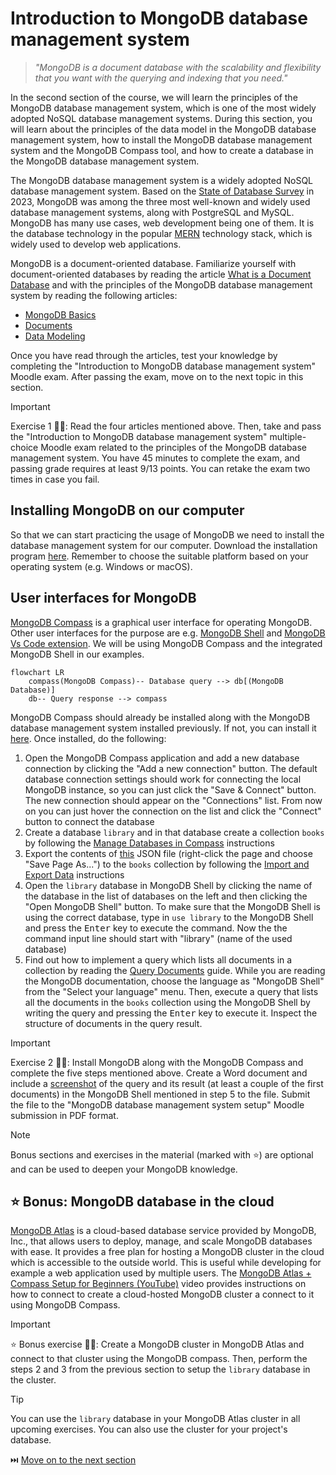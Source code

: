 # Introduction to MongoDB database management system

> _"MongoDB is a document database with the scalability and flexibility that you want with the querying and indexing that you need."_

In the second section of the course, we will learn the principles of the MongoDB database management system, which is one of the most widely adopted NoSQL database management systems. During this section, you will learn about the principles of the data model in the MongoDB database management system, how to install the MongoDB database management system and the MongoDB Compass tool, and how to create a database in the MongoDB database management system.

The MongoDB database management system is a widely adopted NoSQL database management system. Based on the [State of Database Survey](https://stateofdb.com/) in 2023, MongoDB was among the three most well-known and widely used database management systems, along with PostgreSQL and MySQL. MongoDB has many use cases, web development being one of them. It is the database technology in the popular [MERN](https://www.mongodb.com/resources/languages/mern-stack) technology stack, which is widely used to develop web applications.

MongoDB is a document-oriented database. Familiarize yourself with document-oriented databases by reading the article [What is a Document Database](https://www.mongodb.com/resources/basics/databases/document-databases) and with the principles of the MongoDB database management system by reading the following articles:

- [MongoDB Basics](https://www.mongodb.com/resources/products/fundamentals/basics)
- [Documents](https://www.mongodb.com/docs/manual/core/document/)
- [Data Modeling](https://www.mongodb.com/docs/manual/data-modeling/)

Once you have read through the articles, test your knowledge by completing the "Introduction to MongoDB database management system" Moodle exam. After passing the exam, move on to the next topic in this section.

> [!IMPORTANT]  
> Exercise 1 👨‍💻: Read the four articles mentioned above. Then, take and pass the "Introduction to MongoDB database management system" multiple-choice Moodle exam related to the principles of the MongoDB database management system. You have 45 minutes to complete the exam, and passing grade requires at least 9/13 points. You can retake the exam two times in case you fail.

## Installing MongoDB on our computer

So that we can start practicing the usage of MongoDB we need to install the database management system for our computer. Download the installation program [here](https://www.mongodb.com/try/download/community). Remember to choose the suitable platform based on your operating system (e.g. Windows or macOS).

## User interfaces for MongoDB

[MongoDB Compass](https://www.mongodb.com/products/tools/compass) is a graphical user interface for operating MongoDB. Other user interfaces for the purpose are e.g. [MongoDB Shell](https://www.mongodb.com/docs/mongodb-shell/) and [MongoDB Vs Code extension]( https://www.mongodb.com/products/tools/vs-code). We will be using MongoDB Compass and the integrated MongoDB Shell in our examples.

```mermaid
flowchart LR
    compass(MongoDB Compass)-- Database query --> db[(MongoDB Database)]
    db-- Query response --> compass
```

MongoDB Compass should already be installed along with the MongoDB database management system installed previously. If not, you can install it [here](https://www.mongodb.com/try/download/compass). Once installed, do the following:

1. Open the MongoDB Compass application and add a new database connection by clicking the "Add a new connection" button. The default database connection settings should work for connecting the local MongoDB instance, so you can just click the "Save & Connect" button. The new connection should appear on the "Connections" list. From now on you can just hover the connection on the list and click the "Connect" button to connect the database
2. Create a database `library` and in that database create a collection `books` by following the [Manage Databases in Compass](https://www.mongodb.com/docs/compass/current/databases/) instructions
3. Export the contents of [this](https://raw.githubusercontent.com/hh-nosql/nosql/refs/heads/main/material/library.json) JSON file (right-click the page and choose "Save Page As...") to the `books` collection by following the [Import and Export Data](https://www.mongodb.com/docs/compass/current/import-export/) instructions
4. Open the `library` database in MongoDB Shell by clicking the name of the database in the list of databases on the left and then clicking the "Open MongoDB Shell" button. To make sure that the MongoDB Shell is using the correct database, type in `use library` to the MongoDB Shell and press the <kbd>Enter</kbd> key to execute the command. Now the the command input line should start with "library" (name of the used database)
5. Find out how to implement a query which lists all documents in a collection by reading the [Query Documents](https://www.mongodb.com/docs/manual/tutorial/query-documents/) guide. While you are reading the MongoDB documentation, choose the language as "MongoDB Shell" from the "Select your language" menu. Then, execute a query that lists all the documents in the `books` collection using the MongoDB Shell by writing the query and pressing the <kbd>Enter</kbd> key to execute it. Inspect the structure of documents in the query result.

> [!IMPORTANT]  
> Exercise 2 👨‍💻: Install MongoDB along with the MongoDB Compass and complete the five steps mentioned above. Create a Word document and include a [screenshot](https://www.take-a-screenshot.org/) of the query and its result (at least a couple of the first documents) in the MongoDB Shell mentioned in step 5 to the file. Submit the file to the "MongoDB database management system setup" Moodle submission in PDF format.

> [!NOTE]
> Bonus sections and exercises in the material (marked with ⭐) are optional and can be used to deepen your MongoDB knowledge.

## ⭐ Bonus: MongoDB database in the cloud

[MongoDB Atlas](https://www.mongodb.com/atlas) is a cloud-based database service provided by MongoDB, Inc., that allows users to deploy, manage, and scale MongoDB databases with ease. It provides a free plan for hosting a MongoDB cluster in the cloud which is accessible to the outside world. This is useful while developing for example a web application used by multiple users. The [MongoDB Atlas + Compass Setup for Beginners (YouTube)](https://www.youtube.com/watch?v=72FAghouBdQ) video provides instructions on how to connect to create a cloud-hosted MongoDB cluster a connect to it using MongoDB Compass.

> [!IMPORTANT]  
> ⭐ Bonus exercise 👨‍💻: Create a MongoDB cluster in MongoDB Atlas and connect to that cluster using the MongoDB compass. Then, perform the steps 2 and 3 from the previous section to setup the `library` database in the cluster.

> [!TIP]  
> You can use the `library` database in your MongoDB Atlas cluster in all upcoming exercises. You can also use the cluster for your project's database.

⏭️ [Move on to the next section](./3-mongo-operations.md)
